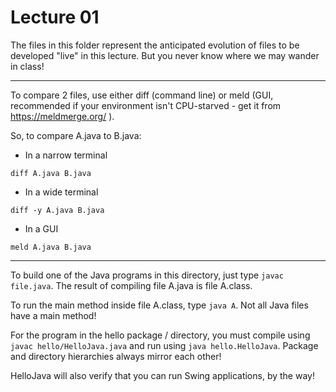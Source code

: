 Lecture 01
==========

The files in this folder represent the anticipated
evolution of files to be developed "live" in this lecture.
But you never know where we may wander in class!

---

To compare 2 files, use either diff (command line)
or meld (GUI, recommended if your environment isn't CPU-starved -
get it from https://meldmerge.org/ ).

So, to compare A.java to B.java:

* In a narrow terminal

``diff A.java B.java``

* In a wide terminal

``diff -y A.java B.java``

* In a GUI

``meld A.java B.java``

---

To build one of the Java programs in this directory, just type ``javac file.java``. The result of compiling file A.java is file A.class. 

To run the main method inside file A.class, type ``java A``. Not all Java files have a main method!

For the program in the hello package / directory, you must compile using ``javac hello/HelloJava.java`` and run using ``java hello.HelloJava``. Package and directory hierarchies always mirror each other!

HelloJava will also verify that you can run Swing applications, by the way!
